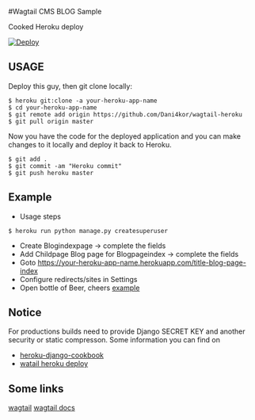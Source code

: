#Wagtail CMS BLOG Sample 


Cooked Heroku deploy

[![Deploy](https://www.herokucdn.com/deploy/button.png)](https://heroku.com/deploy?template=https://github.com/dani4kor/wagtail-heroku)

## USAGE
Deploy this guy, then git clone locally:

```
$ heroku git:clone -a your-heroku-app-name
$ cd your-heroku-app-name
$ git remote add origin https://github.com/Dani4kor/wagtail-heroku
$ git pull origin master
```
Now you have the code for the deployed application and you can make changes to it locally and deploy it back to Heroku.

```
$ git add .
$ git commit -am "Heroku commit"
$ git push heroku master

```



Example
----------
- Usage steps

`$ heroku run python manage.py createsuperuser`

- Create Blogindexpage -> complete the fields
- Add Childpage Blog page for Blogpageindex -> complete the fields
- Goto https://your-heroku-app-name.herokuapp.com/title-blog-page-index
- Configure redirects/sites in Settings
- Open bottle of Beer, cheers 
[example](https://it4humans.herokuapp.com)


Notice
----------

For productions builds need to provide Django SECRET KEY and another security or static compresson.
Some information you can find on 
* [heroku-django-cookbook](https://github.com/nigma/heroku-django-cookbook)
* [watail heroku deploy](https://wagtail.io/blog/deploying-wagtail-heroku)

Some links
----------
[wagtail](https://wagtail.io/)
[wagtail docs](http://docs.wagtail.io/en/v1.7/getting_started/tutorial.html)








